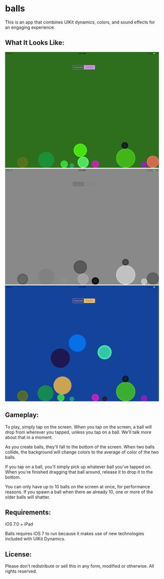 balls
=====

This is an app that combines UIKit dynamics, colors, and sound effects for an engaging experience.

What It Looks Like:
---
![Colorful](./screenshots/colorful.png)
![Grayscale](./screenshots/grayscale.png)
![In Action](./screenshots/action.png)


Gameplay:
---
To play, simply tap on the screen. When you tap on the screen, a ball will drop from wherever you tapped, unless you tap on a ball. We'll talk more about that in a moment.

As you create balls, they'll fall to the bottom of the screen. When two balls collide, the background will change colors to the average of color of the two balls.

If you tap on a ball, you'll simply pick up whatever ball you've tapped on. When you're finished dragging that ball around, release it to drop it to the bottom.

You can only have up to 10 balls on the screen at once, for performance reasons. If you spawn a ball when there ae already 10, one or more of the older balls will shatter.

Requirements:
---

iOS 7.0 + iPad

Balls requires iOS 7 to run because it makes use of new technologies included with UIKit Dynamics.

License:
---
Please don't redistribute or sell this in any form, modified or otherwise. All rights reserved. 